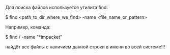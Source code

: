 Для поиска файлов используется утилита find:

$ find <path_to_dir_where_we_find> -name <file_name_or_pattern>

Например, команда:

$ find / -name "*impacket"

найдёт все файлы с наличием данной строки в имени во всей системе!!!
